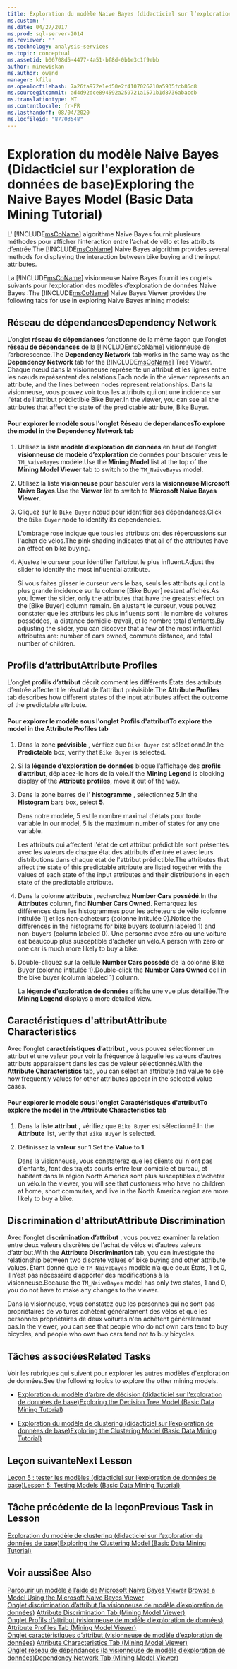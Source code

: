 ```yaml
---
title: Exploration du modèle Naive Bayes (didacticiel sur l’exploration de données de base) | Microsoft Docs
ms.custom: ''
ms.date: 04/27/2017
ms.prod: sql-server-2014
ms.reviewer: ''
ms.technology: analysis-services
ms.topic: conceptual
ms.assetid: b06708d5-4477-4a51-bf8d-0b1e3c1f9ebb
author: minewiskan
ms.author: owend
manager: kfile
ms.openlocfilehash: 7a26fa972e1ed50e2f4107026210a5935fcb86d8
ms.sourcegitcommit: ad4d92dce894592a259721a1571b1d8736abacdb
ms.translationtype: MT
ms.contentlocale: fr-FR
ms.lasthandoff: 08/04/2020
ms.locfileid: "87703548"
---
```

# <a name="exploring-the-naive-bayes-model-basic-data-mining-tutorial"></a><span data-ttu-id="ea031-102">Exploration du modèle Naive Bayes (Didacticiel sur l'exploration de données de base)</span><span class="sxs-lookup"><span data-stu-id="ea031-102">Exploring the Naive Bayes Model (Basic Data Mining Tutorial)</span></span>
  <span data-ttu-id="ea031-103">L' [!INCLUDE[msCoName](../includes/msconame-md.md)] algorithme Naive Bayes fournit plusieurs méthodes pour afficher l’interaction entre l’achat de vélo et les attributs d’entrée.</span><span class="sxs-lookup"><span data-stu-id="ea031-103">The [!INCLUDE[msCoName](../includes/msconame-md.md)] Naive Bayes algorithm provides several methods for displaying the interaction between bike buying and the input attributes.</span></span>  
  
 <span data-ttu-id="ea031-104">La [!INCLUDE[msCoName](../includes/msconame-md.md)] visionneuse Naive Bayes fournit les onglets suivants pour l’exploration des modèles d’exploration de données Naive Bayes :</span><span class="sxs-lookup"><span data-stu-id="ea031-104">The [!INCLUDE[msCoName](../includes/msconame-md.md)] Naive Bayes Viewer provides the following tabs for use in exploring Naive Bayes mining models:</span></span>  
  
 
  
##  <a name="dependency-network"></a><a name="DependencyNetwork"></a><span data-ttu-id="ea031-105">Réseau de dépendances</span><span class="sxs-lookup"><span data-stu-id="ea031-105">Dependency Network</span></span>  
 <span data-ttu-id="ea031-106">L’onglet **réseau de dépendances** fonctionne de la même façon que l’onglet **réseau de dépendances** de la [!INCLUDE[msCoName](../includes/msconame-md.md)] visionneuse de l’arborescence.</span><span class="sxs-lookup"><span data-stu-id="ea031-106">The **Dependency Network** tab works in the same way as the **Dependency Network** tab for the [!INCLUDE[msCoName](../includes/msconame-md.md)] Tree Viewer.</span></span> <span data-ttu-id="ea031-107">Chaque nœud dans la visionneuse représente un attribut et les lignes entre les nœuds représentent des relations.</span><span class="sxs-lookup"><span data-stu-id="ea031-107">Each node in the viewer represents an attribute, and the lines between nodes represent relationships.</span></span> <span data-ttu-id="ea031-108">Dans la visionneuse, vous pouvez voir tous les attributs qui ont une incidence sur l'état de l'attribut prédictible Bike Buyer.</span><span class="sxs-lookup"><span data-stu-id="ea031-108">In the viewer, you can see all the attributes that affect the state of the predictable attribute, Bike Buyer.</span></span>  
  
#### <a name="to-explore-the-model-in-the-dependency-network-tab"></a><span data-ttu-id="ea031-109">Pour explorer le modèle sous l'onglet Réseau de dépendances</span><span class="sxs-lookup"><span data-stu-id="ea031-109">To explore the model in the Dependency Network tab</span></span>  
  
1.  <span data-ttu-id="ea031-110">Utilisez la liste **modèle d’exploration de données** en haut de l’onglet **visionneuse de modèle d’exploration** de données pour basculer vers le `TM_NaiveBayes` modèle.</span><span class="sxs-lookup"><span data-stu-id="ea031-110">Use the **Mining Model** list at the top of the **Mining Model Viewer** tab to switch to the `TM_NaiveBayes` model.</span></span>  
  
2.  <span data-ttu-id="ea031-111">Utilisez la liste **visionneuse** pour basculer vers la **visionneuse Microsoft Naive Bayes**.</span><span class="sxs-lookup"><span data-stu-id="ea031-111">Use the **Viewer** list to switch to **Microsoft Naive Bayes Viewer**.</span></span>  
  
3.  <span data-ttu-id="ea031-112">Cliquez sur le `Bike Buyer` nœud pour identifier ses dépendances.</span><span class="sxs-lookup"><span data-stu-id="ea031-112">Click the `Bike Buyer` node to identify its dependencies.</span></span>  
  
     <span data-ttu-id="ea031-113">L'ombrage rose indique que tous les attributs ont des répercussions sur l'achat de vélos.</span><span class="sxs-lookup"><span data-stu-id="ea031-113">The pink shading indicates that all of the attributes have an effect on bike buying.</span></span>  
  
4.  <span data-ttu-id="ea031-114">Ajustez le curseur pour identifier l'attribut le plus influent.</span><span class="sxs-lookup"><span data-stu-id="ea031-114">Adjust the slider to identify the most influential attribute.</span></span>  
  
     <span data-ttu-id="ea031-115">Si vous faites glisser le curseur vers le bas, seuls les attributs qui ont la plus grande incidence sur la colonne [Bike Buyer] restent affichés.</span><span class="sxs-lookup"><span data-stu-id="ea031-115">As you lower the slider, only the attributes that have the greatest effect on the [Bike Buyer] column remain.</span></span> <span data-ttu-id="ea031-116">En ajustant le curseur, vous pouvez constater que les attributs les plus influents sont : le nombre de voitures possédées, la distance domicile-travail, et le nombre total d'enfants.</span><span class="sxs-lookup"><span data-stu-id="ea031-116">By adjusting the slider, you can discover that a few of the most influential attributes are: number of cars owned, commute distance, and total number of children.</span></span>  
 
  
##  <a name="attribute-profiles"></a><a name="AttributeProfiles"></a><span data-ttu-id="ea031-117">Profils d’attribut</span><span class="sxs-lookup"><span data-stu-id="ea031-117">Attribute Profiles</span></span>  
 <span data-ttu-id="ea031-118">L’onglet **profils d’attribut** décrit comment les différents États des attributs d’entrée affectent le résultat de l’attribut prévisible.</span><span class="sxs-lookup"><span data-stu-id="ea031-118">The **Attribute Profiles** tab describes how different states of the input attributes affect the outcome of the predictable attribute.</span></span>  
  
#### <a name="to-explore-the-model-in-the-attribute-profiles-tab"></a><span data-ttu-id="ea031-119">Pour explorer le modèle sous l'onglet Profils d'attribut</span><span class="sxs-lookup"><span data-stu-id="ea031-119">To explore the model in the Attribute Profiles tab</span></span>  
  
1.  <span data-ttu-id="ea031-120">Dans la zone **prévisible** , vérifiez que `Bike Buyer` est sélectionné.</span><span class="sxs-lookup"><span data-stu-id="ea031-120">In the **Predictable** box, verify that `Bike Buyer` is selected.</span></span>  
  
2.  <span data-ttu-id="ea031-121">Si la **légende d’exploration de données** bloque l’affichage des **profils d’attribut**, déplacez-le hors de la voie.</span><span class="sxs-lookup"><span data-stu-id="ea031-121">If the **Mining Legend** is blocking display of the **Attribute profiles**, move it out of the way.</span></span>  
  
3.  <span data-ttu-id="ea031-122">Dans la zone barres de l' **histogramme** , sélectionnez **5**.</span><span class="sxs-lookup"><span data-stu-id="ea031-122">In the **Histogram** bars box, select **5**.</span></span>  
  
     <span data-ttu-id="ea031-123">Dans notre modèle, 5 est le nombre maximal d'états pour toute variable.</span><span class="sxs-lookup"><span data-stu-id="ea031-123">In our model, 5 is the maximum number of states for any one variable.</span></span>  
  
     <span data-ttu-id="ea031-124">Les attributs qui affectent l'état de cet attribut prédictible sont présentés avec les valeurs de chaque état des attributs d'entrée et avec leurs distributions dans chaque état de l'attribut prédictible.</span><span class="sxs-lookup"><span data-stu-id="ea031-124">The attributes that affect the state of this predictable attribute are listed together with the values of each state of the input attributes and their distributions in each state of the predictable attribute.</span></span>  
  
4.  <span data-ttu-id="ea031-125">Dans la colonne **attributs** , recherchez **Number Cars possédé**.</span><span class="sxs-lookup"><span data-stu-id="ea031-125">In the **Attributes** column, find **Number Cars Owned**.</span></span>  <span data-ttu-id="ea031-126">Remarquez les différences dans les histogrammes pour les acheteurs de vélo (colonne intitulée 1) et les non-acheteurs (colonne intitulée 0).</span><span class="sxs-lookup"><span data-stu-id="ea031-126">Notice the differences in the histograms for bike buyers (column labeled 1) and non-buyers (column labeled 0).</span></span> <span data-ttu-id="ea031-127">Une personne avec zéro ou une voiture est beaucoup plus susceptible d'acheter un vélo.</span><span class="sxs-lookup"><span data-stu-id="ea031-127">A person with zero or one car is much more likely to buy a bike.</span></span>  
  
5.  <span data-ttu-id="ea031-128">Double-cliquez sur la cellule **Number Cars possédé** de la colonne Bike Buyer (colonne intitulée 1).</span><span class="sxs-lookup"><span data-stu-id="ea031-128">Double-click the **Number Cars Owned** cell in the bike buyer (column labeled 1) column.</span></span>  
  
     <span data-ttu-id="ea031-129">La **légende d’exploration de données** affiche une vue plus détaillée.</span><span class="sxs-lookup"><span data-stu-id="ea031-129">The **Mining Legend** displays a more detailed view.</span></span>  
  
  
##  <a name="attribute-characteristics"></a><a name="AttributeCharacteristics"></a> <span data-ttu-id="ea031-130">Caractéristiques d'attribut</span><span class="sxs-lookup"><span data-stu-id="ea031-130">Attribute Characteristics</span></span>  
 <span data-ttu-id="ea031-131">Avec l’onglet **caractéristiques d’attribut** , vous pouvez sélectionner un attribut et une valeur pour voir la fréquence à laquelle les valeurs d’autres attributs apparaissent dans les cas de valeur sélectionnés.</span><span class="sxs-lookup"><span data-stu-id="ea031-131">With the **Attribute Characteristics** tab, you can select an attribute and value to see how frequently values for other attributes appear in the selected value cases.</span></span>  
  
#### <a name="to-explore-the-model-in-the-attribute-characteristics-tab"></a><span data-ttu-id="ea031-132">Pour explorer le modèle sous l'onglet Caractéristiques d'attribut</span><span class="sxs-lookup"><span data-stu-id="ea031-132">To explore the model in the Attribute Characteristics tab</span></span>  
  
1.  <span data-ttu-id="ea031-133">Dans la liste **attribut** , vérifiez que `Bike Buyer` est sélectionné.</span><span class="sxs-lookup"><span data-stu-id="ea031-133">In the **Attribute** list, verify that `Bike Buyer` is selected.</span></span>  
  
2.  <span data-ttu-id="ea031-134">Définissez la **valeur** sur **1**.</span><span class="sxs-lookup"><span data-stu-id="ea031-134">Set the **Value** to **1**.</span></span>  
  
     <span data-ttu-id="ea031-135">Dans la visionneuse, vous constaterez que les clients qui n'ont pas d'enfants, font des trajets courts entre leur domicile et bureau, et habitent dans la région North America sont plus susceptibles d'acheter un vélo.</span><span class="sxs-lookup"><span data-stu-id="ea031-135">In the viewer, you will see that customers who have no children at home, short commutes, and live in the North America region are more likely to buy a bike.</span></span>  
  
  
##  <a name="attribute-discrimination"></a><a name="AttributeDiscrimination"></a> <span data-ttu-id="ea031-136">Discrimination d'attribut</span><span class="sxs-lookup"><span data-stu-id="ea031-136">Attribute Discrimination</span></span>  
 <span data-ttu-id="ea031-137">Avec l’onglet **discrimination d’attribut** , vous pouvez examiner la relation entre deux valeurs discrètes de l’achat de vélos et d’autres valeurs d’attribut.</span><span class="sxs-lookup"><span data-stu-id="ea031-137">With the **Attribute Discrimination** tab, you can investigate the relationship between two discrete values of bike buying and other attribute values.</span></span> <span data-ttu-id="ea031-138">Étant donné que le `TM_NaiveBayes` modèle n’a que deux États, 1 et 0, il n’est pas nécessaire d’apporter des modifications à la visionneuse.</span><span class="sxs-lookup"><span data-stu-id="ea031-138">Because the `TM_NaiveBayes` model has only two states, 1 and 0, you do not have to make any changes to the viewer.</span></span>  
  
 <span data-ttu-id="ea031-139">Dans la visionneuse, vous constatez que les personnes qui ne sont pas propriétaires de voitures achètent généralement des vélos et que les personnes propriétaires de deux voitures n'en achètent généralement pas.</span><span class="sxs-lookup"><span data-stu-id="ea031-139">In the viewer, you can see that people who do not own cars tend to buy bicycles, and people who own two cars tend not to buy bicycles.</span></span>  
  
## <a name="related-tasks"></a><span data-ttu-id="ea031-140">Tâches associées</span><span class="sxs-lookup"><span data-stu-id="ea031-140">Related Tasks</span></span>  
 <span data-ttu-id="ea031-141">Voir les rubriques qui suivent pour explorer les autres modèles d'exploration de données.</span><span class="sxs-lookup"><span data-stu-id="ea031-141">See the following topics to explore the other mining models.</span></span>  
  
-   [<span data-ttu-id="ea031-142">Exploration du modèle d’arbre de décision &#40;didacticiel sur l’exploration de données de base&#41;</span><span class="sxs-lookup"><span data-stu-id="ea031-142">Exploring the Decision Tree Model &#40;Basic Data Mining Tutorial&#41;</span></span>](../../2014/tutorials/exploring-the-decision-tree-model-basic-data-mining-tutorial.md)  
  
-   [<span data-ttu-id="ea031-143">Exploration du modèle de clustering &#40;didacticiel sur l’exploration de données de base&#41;</span><span class="sxs-lookup"><span data-stu-id="ea031-143">Exploring the Clustering Model &#40;Basic Data Mining Tutorial&#41;</span></span>](../../2014/tutorials/exploring-the-clustering-model-basic-data-mining-tutorial.md)  
  
## <a name="next-lesson"></a><span data-ttu-id="ea031-144">Leçon suivante</span><span class="sxs-lookup"><span data-stu-id="ea031-144">Next Lesson</span></span>  
 [<span data-ttu-id="ea031-145">Leçon 5 : tester les modèles &#40;didacticiel sur l’exploration de données de base&#41;</span><span class="sxs-lookup"><span data-stu-id="ea031-145">Lesson 5: Testing Models &#40;Basic Data Mining Tutorial&#41;</span></span>](../../2014/tutorials/lesson-5-testing-models-basic-data-mining-tutorial.md)  
  
## <a name="previous-task-in-lesson"></a><span data-ttu-id="ea031-146">Tâche précédente de la leçon</span><span class="sxs-lookup"><span data-stu-id="ea031-146">Previous Task in Lesson</span></span>  
 [<span data-ttu-id="ea031-147">Exploration du modèle de clustering &#40;didacticiel sur l’exploration de données de base&#41;</span><span class="sxs-lookup"><span data-stu-id="ea031-147">Exploring the Clustering Model &#40;Basic Data Mining Tutorial&#41;</span></span>](../../2014/tutorials/exploring-the-clustering-model-basic-data-mining-tutorial.md)  
  
## <a name="see-also"></a><span data-ttu-id="ea031-148">Voir aussi</span><span class="sxs-lookup"><span data-stu-id="ea031-148">See Also</span></span>  
 <span data-ttu-id="ea031-149">[Parcourir un modèle à l’aide de Microsoft Naive Bayes Viewer](../../2014/analysis-services/data-mining/browse-a-model-using-the-microsoft-naive-bayes-viewer.md) </span><span class="sxs-lookup"><span data-stu-id="ea031-149">[Browse a Model Using the Microsoft Naive Bayes Viewer](../../2014/analysis-services/data-mining/browse-a-model-using-the-microsoft-naive-bayes-viewer.md) </span></span>  
 <span data-ttu-id="ea031-150">[Onglet discrimination d’attribut &#40;la visionneuse de modèle d’exploration de données&#41;](../../2014/analysis-services/attribute-discrimination-tab-mining-model-viewer.md) </span><span class="sxs-lookup"><span data-stu-id="ea031-150">[Attribute Discrimination Tab &#40;Mining Model Viewer&#41;](../../2014/analysis-services/attribute-discrimination-tab-mining-model-viewer.md) </span></span>  
 <span data-ttu-id="ea031-151">[Onglet Profils d’attribut &#40;visionneuse de modèle d’exploration de données&#41;](../../2014/analysis-services/attribute-profiles-tab-mining-model-viewer.md) </span><span class="sxs-lookup"><span data-stu-id="ea031-151">[Attribute Profiles Tab &#40;Mining Model Viewer&#41;](../../2014/analysis-services/attribute-profiles-tab-mining-model-viewer.md) </span></span>  
 <span data-ttu-id="ea031-152">[Onglet caractéristiques d’attribut &#40;visionneuse de modèle d’exploration de données&#41;](../../2014/analysis-services/attribute-characteristics-tab-mining-model-viewer.md) </span><span class="sxs-lookup"><span data-stu-id="ea031-152">[Attribute Characteristics Tab &#40;Mining Model Viewer&#41;](../../2014/analysis-services/attribute-characteristics-tab-mining-model-viewer.md) </span></span>  
 [<span data-ttu-id="ea031-153">Onglet réseau de dépendances &#40;la visionneuse de modèle d’exploration de données&#41;</span><span class="sxs-lookup"><span data-stu-id="ea031-153">Dependency Network Tab &#40;Mining Model Viewer&#41;</span></span>](../../2014/analysis-services/dependency-network-tab-mining-model-viewer.md)  
  
  
